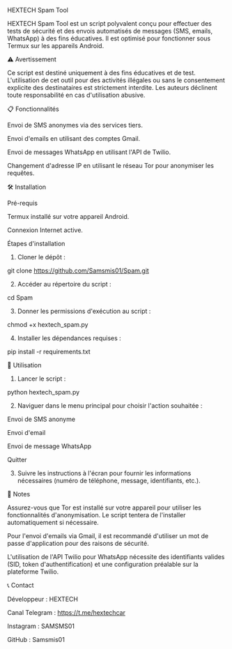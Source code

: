 HEXTECH Spam Tool

HEXTECH Spam Tool est un script polyvalent conçu pour effectuer des tests de sécurité et des envois automatisés de messages (SMS, emails, WhatsApp) à des fins éducatives. Il est optimisé pour fonctionner sous Termux sur les appareils Android.

⚠️ Avertissement

Ce script est destiné uniquement à des fins éducatives et de test. L'utilisation de cet outil pour des activités illégales ou sans le consentement explicite des destinataires est strictement interdite. Les auteurs déclinent toute responsabilité en cas d'utilisation abusive.

📋 Fonctionnalités

Envoi de SMS anonymes via des services tiers.

Envoi d'emails en utilisant des comptes Gmail.

Envoi de messages WhatsApp en utilisant l'API de Twilio.

Changement d'adresse IP en utilisant le réseau Tor pour anonymiser les requêtes.


🛠️ Installation

Pré-requis

Termux installé sur votre appareil Android.

Connexion Internet active.


Étapes d'installation

1. Cloner le dépôt :

git clone https://github.com/Samsmis01/Spam.git





2. Accéder au répertoire du script :

cd Spam





3. Donner les permissions d'exécution au script :

chmod +x hextech_spam.py





4. Installer les dépendances requises :

pip install -r requirements.txt





🚀 Utilisation

1. Lancer le script :

python hextech_spam.py





2. Naviguer dans le menu principal pour choisir l'action souhaitée :

Envoi de SMS anonyme

Envoi d'email

Envoi de message WhatsApp

Quitter



3. Suivre les instructions à l'écran pour fournir les informations nécessaires (numéro de téléphone, message, identifiants, etc.).



📝 Notes

Assurez-vous que Tor est installé sur votre appareil pour utiliser les fonctionnalités d'anonymisation. Le script tentera de l'installer automatiquement si nécessaire.

Pour l'envoi d'emails via Gmail, il est recommandé d'utiliser un mot de passe d'application pour des raisons de sécurité.

L'utilisation de l'API Twilio pour WhatsApp nécessite des identifiants valides (SID, token d'authentification) et une configuration préalable sur la plateforme Twilio.


📞 Contact

Développeur : HEXTECH

Canal Telegram : https://t.me/hextechcar

Instagram : SAMSMS01

GitHub : Samsmis01

